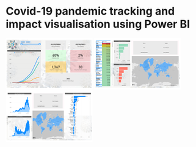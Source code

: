 
# Covid-19 pandemic tracking and impact visualisation using Power BI
![](https://github.com/AnitaCatherineGeorge/Power-BI/blob/main/Images/covid1.png)  ![](https://github.com/AnitaCatherineGeorge/Power-BI/blob/main/Images/covid2.png)  ![](https://github.com/AnitaCatherineGeorge/Power-BI/blob/main/Images/covid3.png)
